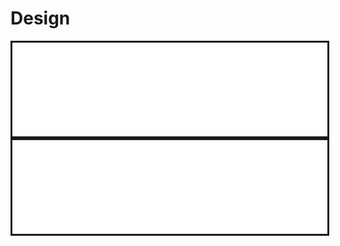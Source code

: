 # Design

<script crossorigin="anonymous" src="https://unpkg.com/svg-pan-zoom@3.6.1/dist/svg-pan-zoom.min.js" ></script>

<embed style="border-style: solid; width: 100%" type="image/svg+xml" src="./figures/domain-model.drawio.svg" class="diagram"/>
<embed style="border-style: solid; width: 100%" type="image/svg+xml" src="./figures/data-model.drawio.svg" class="diagram"/>

<script>
    document.getElementsByClassName('diagram').addEventListener('load', function(){
        let pan = svgPanZoom(document.getElementById('my-embed'), {controlIconsEnabled: true});
        pan.resize();
        pan.pan();
        pan.center();
    })
</script>